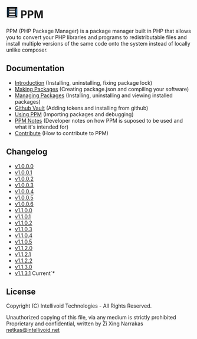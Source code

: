# ![Verify Install](docs/logo/ppm_logo_32px.png "Verify Install") PPM

PPM (PHP Package Manager) is a package manager built in PHP that allows
you to convert your PHP libraries and programs to redistributable 
files and install multiple versions of the same code onto the system
instead of locally unlike composer.


## Documentation

 - [Introduction](docs/introduction.md) (Installing, uninstalling, fixing package lock)
 - [Making Packages](docs/making_packages.md) (Creating package.json and compiling your software)
 - [Managing Packages](docs/managing_packages.md) (Installing, uninstalling and viewing installed packages)
 - [Github Vault](docs/github_vault.md) (Adding tokens and installing from github)
 - [Using PPM](docs/using_ppm.md) (Importing packages and debugging)
 - [PPM Notes](docs/notes.md) (Developer notes on how PPM is suposed to be used and what it's intended for)
 - [Contribute](CONTRIBUTE.md) (How to contribute to PPM)


## Changelog
 - [v1.0.0.0](changelog/v1.0.0.0.txt)
 - [v1.0.0.1](changelog/v1.0.0.1.txt)
 - [v1.0.0.2](changelog/v1.0.0.2.txt) 
 - [v1.0.0.3](changelog/v1.0.0.3.txt)
 - [v1.0.0.4](changelog/v1.0.0.4.txt)
 - [v1.0.0.5](changelog/v1.0.0.5.txt)
 - [v1.0.0.6](changelog/v1.0.0.6.txt)
 - [v1.1.0.0](changelog/v1.1.0.0.txt)
 - [v1.1.0.1](changelog/v1.1.0.1.txt)
 - [v1.1.0.2](changelog/v1.1.0.2.txt)
 - [v1.1.0.3](changelog/v1.1.0.3.txt)
 - [v1.1.0.4](changelog/v1.1.0.4.txt)
 - [v1.1.0.5](changelog/v1.1.0.5.txt)
 - [v1.1.2.0](changelog/v1.1.2.0.txt)
 - [v1.1.2.1](changelog/v1.1.2.1.txt)
 - [v1.1.2.2](changelog/v1.1.2.2.txt)
 - [v1.1.3.0](changelog/v1.1.3.0.txt)
 - [v1.1.3.1](changelog/v1.1.3.1.txt) Current`*


## License

Copyright (C) Intellivoid Technologies - All Rights Reserved.

Unauthorized copying of this file, via any medium is strictly prohibited
Proprietary and confidential, written by Zi Xing Narrakas <netkas@intellivoid.net>